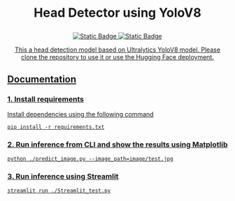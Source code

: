 <h1><p align="center">Head Detector using YoloV8</p></h1>

<p align="center">
  <a href="https://github.com/AbelKidane-abita/Reports/blob/main/notebooks/Report.ipynb"><img  alt="Static Badge" src="https://img.shields.io/badge/Report-Jupyter%20Notebook-orange" target="_blank">
   <a  href="https://huggingface.co/spaces/AbelKidane/headdetector" ><img alt="Static Badge" src="https://img.shields.io/badge/%F0%9F%A4%97-Hugging%20Face-yellow" target="_blank"> 
</p> 
     
<p align="center">
  This a head detection model based on Ultralytics YoloV8 model. Please clone the repository to use it or use the Hugging Face deployment.
</p>

<h2>Documentation</h2>

### 1. Install requirements

Install dependencies using the following command
```
pip install -r requirements.txt

```

### 2. Run inference from CLI and show the results using Matplotlib
```
python ./predict_image.py --image_path=image/test.jpg

```

### 3. Run inference using Streamlit
```
streamlit run ./Streamlit_test.py

```



